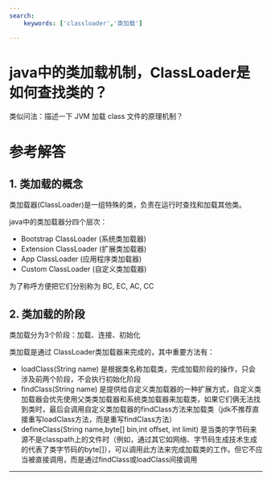 ```yaml
---
search:
    keywords: ['classloader','类加载']

---
```



# java中的类加载机制，ClassLoader是如何查找类的？

类似问法：描述一下 JVM 加载 class 文件的原理机制？

# 参考解答

## 1. 类加载的概念
类加载器(ClassLoader)是一组特殊的类，负责在运行时查找和加载其他类。

java中的类加载器分四个层次：
* Bootstrap ClassLoader (系统类加载器)
* Extension ClassLoader (扩展类加载器)
* App ClassLoader (应用程序类加载器)
* Custom ClassLoader (自定义类加载器)

为了称呼方便把它们分别称为 BC, EC, AC, CC


## 2. 类加载的阶段
类加载分为3个阶段：加载、连接、初始化

类加载是通过 ClassLoader类加载器来完成的，其中重要方法有：
* loadClass(String name) 是根据类名称加载类，完成加载阶段的操作，只会涉及前两个阶段，不会执行初始化阶段
* findClass(String name) 是提供给自定义类加载器的一种扩展方式，自定义类加载器会优先使用父类类加载器和系统类加载器来加载类，如果它们俩无法找到类时，最后会调用自定义类加载器的findClass方法来加载类（jdk不推荐直接重写loadClass方法，而是重写findClass方法）
* defineClass(String name,byte[] bin,int offset, int limit) 是当类的字节码来源不是classpath上的文件时（例如，通过其它如网络、字节码生成技术生成的代表了类字节码的byte[]），可以调用此方法来完成加载类的工作。但它不应当被直接调用，而是通过findClass或loadClass间接调用

---